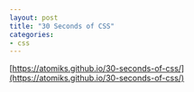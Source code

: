 ```yaml
---
layout: post
title: "30 Seconds of CSS"
categories:
- css
---
```


[https://atomiks.github.io/30-seconds-of-css/](https://atomiks.github.io/30-seconds-of-css/)